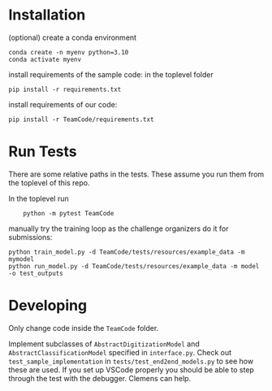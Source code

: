 # Installation

(optional) create a conda environment  
```
conda create -n myenv python=3.10
conda activate myenv
```

install requirements of the sample code: in the toplevel folder
```
pip install -r requirements.txt
```

install requirements of our code: 
```
pip install -r TeamCode/requirements.txt
```

# Run Tests
There are some relative paths in the tests. These assume you run them from the toplevel of this repo. 

In the toplevel run
```
    python -m pytest TeamCode
```

manually try the training loop as the challenge organizers do it for submissions:
```
python train_model.py -d TeamCode/tests/resources/example_data -m mymodel
python run_model.py -d TeamCode/tests/resources/example_data -m model -o test_outputs
```

# Developing
Only change code inside the `TeamCode` folder. 

Implement subclasses of `AbstractDigitizationModel` and `AbstractClassificationModel` specified in `interface.py`. 
Check out `test_sample_implementation` in `tests/test_end2end_models.py` to see how these are used. If you set up VSCode properly you should be able to step through the test with the debugger. Clemens can help. 

